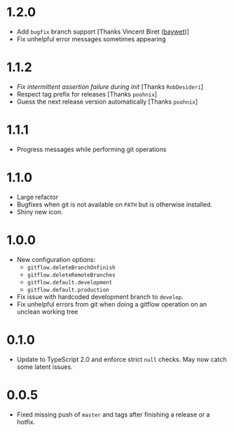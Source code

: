 # 1.2.0

- Add `bugfix` branch support [Thanks Vincent Biret ([baywet](https://github.com/baywet))]
- Fix unhelpful error messages sometimes appearing

# 1.1.2

- *Fix intermittent assertion failure during init* [Thanks `RobDesideri`]
- Respect tag prefix for releases [Thanks `poohnix`]
- Guess the next release version automatically [Thanks `poohnix`]

# 1.1.1

- Progress messages while performing git operations

# 1.1.0

- Large refactor
- Bugfixes when git is not available on `PATH` but is otherwise installed.
- Shiny new icon.

# 1.0.0

- New configuration options:
    - `gitflow.deleteBranchOnfinish`
    - `gitflow.deleteRemoteBranches`
    - `gitflow.default.development`
    - `gitflow.default.production`
- Fix issue with hardcoded development branch to `develop`.
- Fix unhelpful errors from git when doing a gitflow operation on an unclean
  working tree

# 0.1.0

- Update to TypeScript 2.0 and enforce strict `null` checks. May now catch some
  latent issues.

# 0.0.5

- Fixed missing push of ``master`` and tags after finishing a release or a
  hotfix.